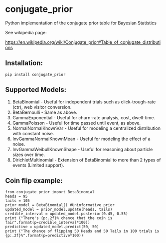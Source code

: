 # conjugate_prior
Python implementation of the conjugate prior table for Bayesian Statistics


See wikipedia page:

https://en.wikipedia.org/wiki/Conjugate_prior#Table_of_conjugate_distributions

## Installation:
`pip install conjugate_prior`

## Supported Models:
  1. BetaBinomial - Useful for independent trials such as click-trough-rate (ctr), web visitor conversion.
  1. BetaBernoulli - Same as above.
  1. GammaExponential - Useful for churn-rate analysis, cost, dwell-time.
  1. GammaPoisson - Useful for time passed until event, as above.
  1. NormalNormalKnownVar - Useful for modeling a centralized distribution with constant noise.
  1. InvGammaNormalKnownMean - Useful for modeling the effect of a noise.
  1. InvGammaWeibullKnownShape - Useful for reasoning about particle sizes over time.
  1. DirichletMultinomial - Extension of BetaBinomial to more than 2 types of events (Limited support).

## Coin flip example:

    from conjugate_prior import BetaBinomial
    heads = 95
    tails = 105
    prior_model = BetaBinomial() #Uninformative prior
    updated_model = prior_model.update(heads, tails)
    credible_interval = updated_model.posterior(0.45, 0.55)
    print ("There's {p:.2f}% chance that the coin is fair".format(p=credible_interval*100))
    predictive = updated_model.predict(50, 50)
    print ("The chance of flipping 50 Heads and 50 Tails in 100 trials is {p:.2f}%".format(p=predictive*100))
